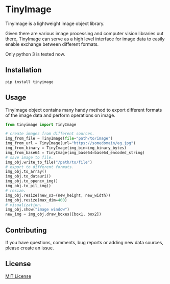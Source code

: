 # TinyImage

TinyImage is a lightweight image object library.

Given there are various image processing and computer vision libraries out there, TinyImage can serve as a high level interface for image data
to easily enable exchange between different formats.

Only python 3 is tested now.

## Installation

```
pip install tinyimage
```

## Usage

TinyImage object contains many handy method to export different formats of the image data and perform operations on image.

```python
from tinyimage import TinyImage

# create images from different sources.
img_from_file = TinyImage(file="path/to/image")
img_from_url = TinyImage(url="https://somedomain/eg.jpg")
img_from_binary = TinyImage(img_bin=img_binary_bytes)
img_from_base64 = TinyImage(img_base64=base64_encoded_string)
# save image to file.
img_obj.write_to_file("/path/to/file")
# export to different formats.
img_obj.to_array()
img_obj.to_datauri()
img_obj.to_opencv_img()
img_obj.to_pil_img()
# resize.
img_obj.resize(new_sz=(new_height, new_width))
img_obj.resize(max_dim=400)
# visualization.
img_obj.show("image window")
new_img = img_obj.draw_boxes([box1, box2])
```

## Contributing

If you have questions, comments, bug reports or adding new data sources, please create an issue.

## License

[MIT License](./LICENSE)